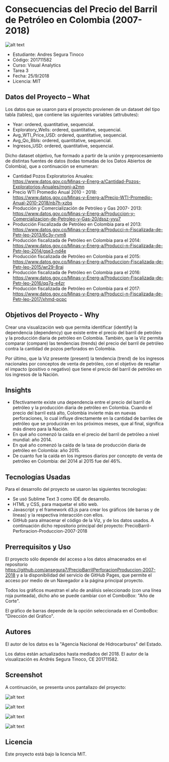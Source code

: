# Consecuencias del Precio del Barril de Petróleo en Colombia (2007-2018)

![alt text](https://raw.githubusercontent.com/ansegura7/PrecioBarrilPerforacionProduccion-2007-2018/master/img/main-banner.jpg)

- Estudiante: Andres Segura Tinoco
- Código: 201711582
- Curso: Visual Analytics
- Tarea 3
- Fecha: 25/9/2018
- Licencia: MIT

## Datos del Proyecto – What
Los datos que se usaron para el proyecto provienen de un dataset del tipo tabla (tables), que contiene las siguientes variables (attrubutes):
-	Year: ordered, quantitative, sequencial.
-	Exploratory_Wells: ordered, quantitative, sequencial.
-	Avg_WTI_Price_USD: ordered, quantitative, sequencial.
-	Avg_Qo_Bbls: ordered, quantitative, sequencial.
-	Ingresos_USD: ordered, quantitative, sequencial.

Dicho dataset objetivo, fue formado a partir de la unión y preprocesamiento de distintas fuentes de datos (todas tomadas de los Datos Abiertos de Colombia), que a continuación se enumeran:
- Cantidad Pozos Exploratorios Anuales: https://www.datos.gov.co/Minas-y-Energ-a/Cantidad-Pozos-Exploratorios-Anuales/mgnj-a2mn
- Precio WTI Promedio Anual 2010 - 2018: https://www.datos.gov.co/Minas-y-Energ-a/Precio-WTI-Promedio-Anual-2010-2018/nb7h-xzbs
- Producción y Comercialización de Petróleo y Gas 2007- 2013: https://www.datos.gov.co/Minas-y-Energ-a/Produccion-y-Comercializacion-de-Petroleo-y-Gas-20/dssz-yyu7
- Producción Fiscalizada de Petróleo en Colombia para el 2013: https://www.datos.gov.co/Minas-y-Energ-a/Producci-n-Fiscalizada-de-Petr-leo-2013/6c3y-rvm8
- Producción fiscalizada de Petróleo en Colombia para el 2014: https://www.datos.gov.co/Minas-y-Energ-a/Producci-n-Fiscalizada-de-Petr-leo-2014/gse3-nd4e
- Producción fiscalizada de Petróleo en Colombia para el 2015: https://www.datos.gov.co/Minas-y-Energ-a/Produccion-Fiscalizada-de-Petr-leo-2015/wr29-8raj
- Producción fiscalizada de Petróleo en Colombia para el 2016: https://www.datos.gov.co/Minas-y-Energ-a/Produccion-Fiscalizada-de-Petr-leo-2016/qq7g-e4zr
- Producción fiscalizada de Petróleo en Colombia para el 2017: https://www.datos.gov.co/Minas-y-Energ-a/Producci-n-Fiscalizada-de-Petr-leo-2017/xhmd-pcpc

## Objetivos del Proyecto - Why
Crear una visualización web que permita identificar (identify) la dependencia (dependency) que existe entre el precio del barril de petróleo y la producción diaria de petróleo en Colombia.
También, que la Viz permita comparar (compare) las tendencias (trends) del precio del barril de petróleo contra la cantidad de pozos perforados en Colombia.

Por último, que la Viz presente (present) la tendencia (trend) de los ingresos nacionales por conceptos de venta de petróleo, con el objetivo de resaltar el impacto (positivo o negativo) que tiene el precio del barril de petróleo en los ingresos de la Nación.

## Insights
-	Efectivamente existe una dependencia entre el precio del barril de petróleo y la producción diaria de petróleo en Colombia. Cuando el precio del barril está alto, Colombia invierte más en nuevas perforaciones, lo cual influye directamente en la cantidad de barriles de petróleo que se producirán en los próximos meses, que al final, significa más dinero para la Nación.
-	En qué año comenzó la caída en el precio del barril de petróleo a nivel mundial: año 2014.
-	En qué año comenzó la caída de la tasa de producción diaria de petróleo en Colombia: año 2015.
-	De cuanto fue la caída en los ingresos diarios por concepto de venta de petróleo en Colombia: del 2014 al 2015 fue del 46%.

## Tecnologías Usadas
Para el desarrollo del proyecto se usaron las siguientes tecnologías:
-	Se usó Sublime Text 3 como IDE de desarrollo.
-	HTML y CSS, para maquetar el sitio web.
-	Javascript y el framework d3.js para crear los gráficos (de barras y de líneas) y la respectiva interacción con ellos.
-	GitHub para almacenar el código de la Viz, y de los datos usados. A continuación dicho repositorio principal del proyecto: PrecioBarril-Perforacion-Produccion-2007-2018

## Prerrequisitos y Uso
El proyecto sólo depende del acceso a los datos almacenados en el repositorio https://github.com/ansegura7/PrecioBarrilPerforacionProduccion-2007-2018 y a la disponibilidad del servicio de GitHub Pages, que permite el acceso por medio de un Navegador a la página principal proyecto.

Todos los gráficos muestran el año de análisis seleccionado (con una línea roja punteada), dicho año se puede cambiar con el ComboBox: "Año de Corte".

El gráfico de barras depende de la opción seleccionada en el ComboBox: "Dirección del Gráfico".

## Autores
El autor de los datos es la "Agencia Nacional de Hidrocarburos" del Estado.

Los datos están actualizados hasta mediados del 2018.
El autor de la visualización es Andrés Segura Tinoco, CE 201711582.

## Screenshot
A continuación, se presenta unos pantallazo del proyecto:

![alt text](https://raw.githubusercontent.com/ansegura7/PrecioBarrilPerforacionProduccion-2007-2018/master/screenshots/Figure1.PNG)

![alt text](https://raw.githubusercontent.com/ansegura7/PrecioBarrilPerforacionProduccion-2007-2018/master/screenshots/Figure2.PNG)

![alt text](https://raw.githubusercontent.com/ansegura7/PrecioBarrilPerforacionProduccion-2007-2018/master/screenshots/Figure3.PNG)

![alt text](https://raw.githubusercontent.com/ansegura7/PrecioBarrilPerforacionProduccion-2007-2018/master/screenshots/Figure4.PNG)

## Licencia
Este proyecto está bajo la licencia MIT.
